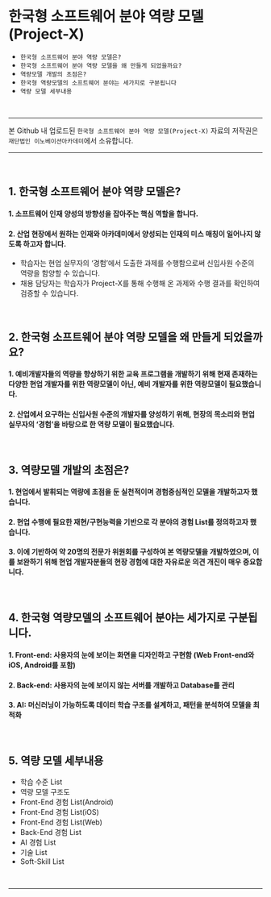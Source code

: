 # 한국형 소프트웨어 분야 역량 모델(Project-X)

* `한국형 소프트웨어 분야 역량 모델은?`
* `한국형 소프트웨어 분야 역량 모델을 왜 만들게 되었을까요?`
* `역량모델 개발의 초점은?`
* `한국형 역량모델의 소프트웨어 분야는 세가지로 구분됩니다`
* `역량 모델 세부내용`
<br>
<hr>

본 Github 내 업로드된 `한국형 소프트웨어 분야 역량 모델(Project-X)` 자료의 저작권은 `재단법인 이노베이션아카데미`에서 소유합니다. 
<hr>

<br>

## 1. 한국형 소프트웨어 분야 역량 모델은?

#### 1. 소프트웨어 인재 양성의 방향성을 잡아주는 핵심 역할을 합니다.
#### 2. 산업 현장에서 원하는 인재와 아카데미에서 양성되는 인재의 미스 매칭이 일어나지 않도록 하고자 합니다.

*  학습자는 현업 실무자의 ‘경험’에서 도출한 과제를 수행함으로써 신입사원 수준의 역량을 함양할 수 있습니다.
*  채용 담당자는 학습자가 Project-X를 통해 수행해 온 과제와 수행 결과를 확인하여 검증할 수 있습니다.

<br>

## 2. 한국형 소프트웨어 분야 역량 모델을 왜 만들게 되었을까요?

#### 1. 예비개발자들의 역량을 향상하기 위한 교육 프로그램을 개발하기 위해 현재 존재하는 다양한 현업 개발자를 위한 역량모델이 아닌, 예비 개발자를 위한 역량모델이 필요했습니다.
#### 2. 산업에서 요구하는 신입사원 수준의 개발자를 양성하기 위해, 현장의 목소리와 현업 실무자의 ‘경험’을 바탕으로 한 역량 모델이 필요했습니다.

<br>

## 3. 역량모델 개발의 초점은?

#### 1. 현업에서 발휘되는 역량에 초점을 둔 실천적이며 경험중심적인 모델을 개발하고자 했습니다.
#### 2. 현업 수행에 필요한 재현/구현능력을 기반으로 각 분야의 경험 List를 정의하고자 했습니다.
#### 3. 이에 기반하여 약 20명의 전문가 위원회를 구성하여 본 역량모델을 개발하였으며, 이를 보완하기 위해 현업 개발자분들의 현장 경험에 대한 자유로운 의견 개진이 매우 중요합니다.

<br>

## 4. 한국형 역량모델의 소프트웨어 분야는 세가지로 구분됩니다.

#### 1. Front-end: 사용자의 눈에 보이는 화면을 디자인하고 구현함 (Web Front-end와 iOS, Android를 포함)
#### 2. Back-end: 사용자의 눈에 보이지 않는 서버를 개발하고 Database를 관리
#### 3. AI: 머신러닝이 가능하도록 데이터 학습 구조를 설계하고, 패턴을 분석하여 모델을 최적화

<br>

## 5. 역량 모델 세부내용

* 학습 수준 List
* 역량 모델 구조도
* Front-End 경험 List(Android)
* Front-End 경험 List(iOS)
* Front-End 경험 List(Web)
* Back-End 경험 List
* AI 경험 List
* 기술 List
* Soft-Skill List
<br>
<hr>
